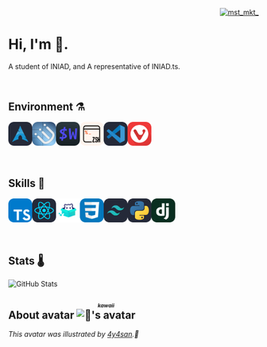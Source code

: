<div>
    <p align='right'>
        <a href="https://twitter.com/mst_mkt_" target="blank">
            <img src="https://img.shields.io/twitter/follow/mst_mkt_?logo=twitter&style=flat-square" alt="mst_mkt_" />
        </a>
    </p>
    <h1>
        Hi, I'm 🧶.
    </h1>
    <p>A student of INIAD, and A representative of INIAD.ts.</p>
</div>
<br>

## Environment ⚗️

<img width='48px' src='./assets/icons/environment/arch.png' alt='Arch Linux' /><img width='48px' src='./assets/icons/environment/i3wm.png' alt='i3wm' /><img width='48px' src='./assets/icons/environment/wezterm.png' alt='wezterm' /><img width='48px' src='./assets/icons/environment/zsh.png' alt='zsh' /><img width='48px' src='./assets/icons/environment/vscode.png' alt='VSCode' /><img width='48px' src='./assets/icons/environment/vivaldi.png' alt='Vivaldi' />

<br>

## Skills 🍹

<img width='48px' src='./assets/icons/skills/typescript.png' alt='TypeScript' /><img width='48px' src='./assets/icons/skills/react.png' alt='React' /><img width='48px' src='./assets/icons/skills/frourio.png' alt='Frourio' /><img width='48px' src='./assets/icons/skills/css.png' alt='CSS' /><img width='48px' src='./assets/icons/skills/tailwind.png' alt='Tailwind' /><img width='48px' src='./assets/icons/skills/python.png' alt='Python' /><img width='48px' src='./assets/icons/skills/django.png' alt='Django' />

<br>

## Stats 🌡️

![GitHub Stats](https://github-readme-stats.vercel.app/api?username=mst-mkt&count_private=true&show_icons=true&theme=graywhite)
<br>

<h2>
    About avatar
    <ruby>
        <img width='36px' alt="🧶's avatar" src='https://github.com/mst-mkt.png' />
        <rp>(</rp><rt><i><b>kawaii</b></i></rt><rp>)</rp>
    </ruby>
</h2>
<i>This avatar was illustrated by <a href='https;//twitter.com/4y4san'>4y4san</a>.🎨</i>
